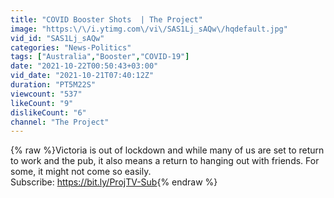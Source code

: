 ```yaml
---
title: "COVID Booster Shots  | The Project"
image: "https:\/\/i.ytimg.com\/vi\/SAS1Lj_sAQw\/hqdefault.jpg"
vid_id: "SAS1Lj_sAQw"
categories: "News-Politics"
tags: ["Australia","Booster","COVID-19"]
date: "2021-10-22T00:50:43+03:00"
vid_date: "2021-10-21T07:40:12Z"
duration: "PT5M22S"
viewcount: "537"
likeCount: "9"
dislikeCount: "6"
channel: "The Project"
---
```

{% raw %}Victoria is out of lockdown and while many of us are set to return to work and the pub, it also means a return to hanging out with friends. For some, it might not come so easily.<br />Subscribe: <a rel="nofollow" target="blank" href="https://bit.ly/ProjTV-Sub">https://bit.ly/ProjTV-Sub</a>{% endraw %}
